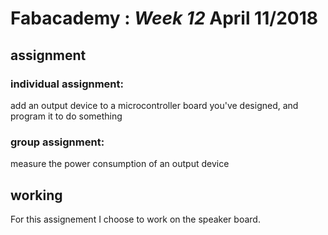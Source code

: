 # Fabacademy : *Week 12* **April 11/2018**

## assignment

### individual assignment:

  add an output device to a microcontroller board you've designed,
     and program it to do something

### group assignment:

  measure the power consumption of an output device

## working

For this assignement I choose to work on the speaker board.
